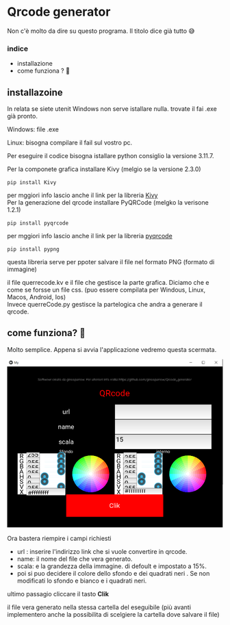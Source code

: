 # Qrcode generator

Non c'è molto da dire su questo programa. Il titolo dice già tutto 😅

### indice
- installazione
- come funziona ? 🤔

## installazoine

In relata se siete utenit Windows non serve istallare nulla. trovate il fai .exe già pronto.

Windows: file .exe

Linux: bisogna compilare il fail sul vostro pc. 

Per eseguire il codice bisogna istallare python consiglio la versione 3.11.7.  

Per la componete grafica installare Kivy (melgio se la versione 2.3.0)  

    pip install Kivy
per mggiori info lascio anche il link per la libreria [Kivy](https://kivy.org/)  
Per la generazione del qrcode installare PyQRCode (melgko la verisone  1.2.1)  

    pip install pyqrcode

per mggiori info lascio anche il link per la libreria [pyqrcode](https://pypi.org/project/PyQRCode/)  

    pip install pypng
questa libreria serve per ppoter salvare il file nel formato PNG (formato di immagine)

il file querrecode.kv e il file che gestisce la parte grafica. Diciamo che e come se forsse un file css. (puo essere compilata per Windous, Linux, Macos, Android, Ios)      
Invece querreCode.py gestisce la partelogica che andra a generare il qrcode.    

## come funziona? 🤔

Molto semplice. Appena si avvia l'applicazione vedremo questa scermata.

![plot](c.png)

Ora bastera riempire i campi richiesti  
 - url : inserire l'indirizzo link che si vuole convertire in qrcode.
 - name: il nome del file che vera generato.
 - scala: e la grandezza della immagine. di defoult e impostato a 15%.
 - poi si puo decidere il colore dello sfondo e dei quadrati neri . Se non modificati lo sfondo e bianco e i quadrati neri.

ultimo passagio cliccare il tasto **Clik**

il file vera generato nella stessa cartella del eseguibile (più avanti implementero anche la possibilita di scelgiere la cartella dove salvare il file)
